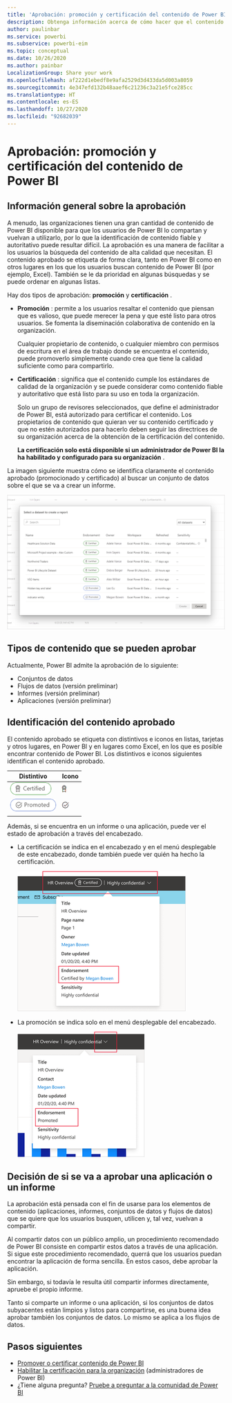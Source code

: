 ```yaml
---
title: 'Aprobación: promoción y certificación del contenido de Power BI'
description: Obtenga información acerca de cómo hacer que el contenido de calidad sea más fácil de encontrar a través de la promoción o certificación
author: paulinbar
ms.service: powerbi
ms.subservice: powerbi-eim
ms.topic: conceptual
ms.date: 10/26/2020
ms.author: painbar
LocalizationGroup: Share your work
ms.openlocfilehash: af222d1ebedf8e9afa2529d3d433da5d003a8059
ms.sourcegitcommit: 4e347efd132b48aaef6c21236c3a21e5fce285cc
ms.translationtype: HT
ms.contentlocale: es-ES
ms.lasthandoff: 10/27/2020
ms.locfileid: "92682039"
---
```

# <a name="endorsement---promoting-and-certifying-power-bi-content"></a>Aprobación: promoción y certificación del contenido de Power BI

## <a name="endorsement-overview"></a>Información general sobre la aprobación

A menudo, las organizaciones tienen una gran cantidad de contenido de Power BI disponible para que los usuarios de Power BI lo compartan y vuelvan a utilizarlo, por lo que la identificación de contenido fiable y autoritativo puede resultar difícil. La aprobación es una manera de facilitar a los usuarios la búsqueda del contenido de alta calidad que necesitan. El contenido aprobado se etiqueta de forma clara, tanto en Power BI como en otros lugares en los que los usuarios buscan contenido de Power BI (por ejemplo, Excel). También se le da prioridad en algunas búsquedas y se puede ordenar en algunas listas.

Hay dos tipos de aprobación: **promoción** y **certificación** .

* **Promoción** : permite a los usuarios resaltar el contenido que piensan que es valioso, que puede merecer la pena y que esté listo para otros usuarios. Se fomenta la diseminación colaborativa de contenido en la organización.

    Cualquier propietario de contenido, o cualquier miembro con permisos de escritura en el área de trabajo donde se encuentra el contenido, puede promoverlo simplemente cuando crea que tiene la calidad suficiente como para compartirlo.

* **Certificación** : significa que el contenido cumple los estándares de calidad de la organización y se puede considerar como contenido fiable y autoritativo que está listo para su uso en toda la organización.

    Solo un grupo de revisores seleccionados, que define el administrador de Power BI, está autorizado para certificar el contenido. Los propietarios de contenido que quieran ver su contenido certificado y que no estén autorizados para hacerlo deben seguir las directrices de su organización acerca de la obtención de la certificación del contenido.

    **La certificación solo está disponible si un administrador de Power BI la ha habilitado y configurado para su organización** .

La imagen siguiente muestra cómo se identifica claramente el contenido aprobado (promocionado y certificado) al buscar un conjunto de datos sobre el que se va a crear un informe.

![Flujos de datos aprobados resaltados en Power Query.](media/service-endorsement-overview/power-bi-content-endorsement-dataset-select.png)

## <a name="content-types-that-can-be-endorsed"></a>Tipos de contenido que se pueden aprobar
Actualmente, Power BI admite la aprobación de lo siguiente:
* Conjuntos de datos
* Flujos de datos (versión preliminar)
* Informes (versión preliminar)
* Aplicaciones (versión preliminar)

## <a name="identifying-endorsed-content"></a>Identificación del contenido aprobado

El contenido aprobado se etiqueta con distintivos e iconos en listas, tarjetas y otros lugares, en Power BI y en lugares como Excel, en los que es posible encontrar contenido de Power BI. Los distintivos e iconos siguientes identifican el contenido aprobado.

|Distintivo|Icono|
|---------|---------|
|![Captura de pantalla del distintivo de certificación.](media/service-endorsement-overview/certified-badge.png)|![Captura de pantalla del icono de certificación.](media/service-endorsement-overview/certified-icon.png)|
|![Captura de pantalla del distintivo de promoción.](media/service-endorsement-overview/promoted-badge.png)|![Captura de pantalla del icono de promoción.](media/service-endorsement-overview/promoted-icon.png)|
|||

Además, si se encuentra en un informe o una aplicación, puede ver el estado de aprobación a través del encabezado.
* La certificación se indica en el encabezado y en el menú desplegable de este encabezado, donde también puede ver quién ha hecho la certificación.

    ![Captura de pantalla que muestra el distintivo de certificación en un encabezado de informe.](media/service-endorsement-overview/certification-report-header.png)

* La promoción se indica solo en el menú desplegable del encabezado.
 
    ![Captura de pantalla que muestra el distintivo de promoción en un encabezado de informe.](media/service-endorsement-overview/promotion-report-header.png)

## <a name="deciding-whether-to-endorse-an-app-or-a-report"></a>Decisión de si se va a aprobar una aplicación o un informe

La aprobación está pensada con el fin de usarse para los elementos de contenido (aplicaciones, informes, conjuntos de datos y flujos de datos) que se quiere que los usuarios busquen, utilicen y, tal vez, vuelvan a compartir.

Al compartir datos con un público amplio, un procedimiento recomendado de Power BI consiste en compartir estos datos a través de una aplicación. Si sigue este procedimiento recomendado, querrá que los usuarios puedan encontrar la aplicación de forma sencilla. En estos casos, debe aprobar la aplicación. 

Sin embargo, si todavía le resulta útil compartir informes directamente, apruebe el propio informe. 

Tanto si comparte un informe o una aplicación, si los conjuntos de datos subyacentes están limpios y listos para compartirse, es una buena idea aprobar también los conjuntos de datos. Lo mismo se aplica a los flujos de datos.  

## <a name="next-steps"></a>Pasos siguientes

* [Promover o certificar contenido de Power BI](service-endorse-content.md)
* [Habilitar la certificación para la organización](../admin/service-admin-setup-certification.md) (administradores de Power BI)
* ¿Tiene alguna pregunta? [Pruebe a preguntar a la comunidad de Power BI](https://community.powerbi.com/)